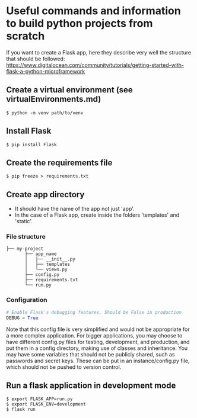# Useful commands and information to build python projects from scratch

If you want to create a Flask app, here they describe very well the structure that should be followed:
 https://www.digitalocean.com/community/tutorials/getting-started-with-flask-a-python-microframework

## Create a virtual environment (see virtualEnvironments.md)
```shell
$ python -m venv path/to/venv
```

## Install Flask
```shell
$ pip install Flask  
```

## Create the requirements file
```shell
$ pip freeze > requirements.txt
```

## Create app directory
- It should have the name of the app not just 'app'.
- In the case of a Flask app, create inside the folders 'templates' and 'static'.

### File structure
```shell
├── my-project
       ├── app_name
       │   ├── __init__.py
       │   ├── templates
       │   └── views.py
       ├── config.py
       ├── requirements.txt
       └── run.py
```

### Configuration
```python
# Enable Flask's debugging features. Should be False in production
DEBUG = True
```

Note that this config file is very simplified and would not be appropriate for a more complex application. For bigger applications, you may choose to have different config.py files for testing, development, and production, and put them in a config directory, making use of classes and inheritance. You may have some variables that should not be publicly shared, such as passwords and secret keys. These can be put in an instance/config.py file, which should not be pushed to version control.

## Run a flask application in development mode
```shell
$ export FLASK_APP=run.py
$ export FLASK_ENV=development
$ flask run
```